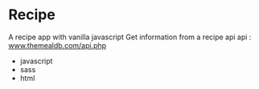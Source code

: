 # Recipe
A recipe app with vanilla javascript
Get information from a recipe api
api : www.themealdb.com/api.php

<ul>
<li>javascript</li>
<li>sass</li>
<li>html</li>
</ul>
